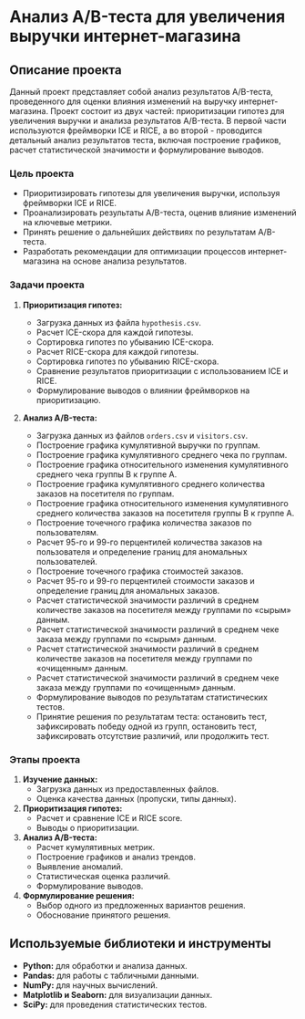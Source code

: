 # Анализ A/B-теста для увеличения выручки интернет-магазина

## Описание проекта

Данный проект представляет собой анализ результатов A/B-теста, проведенного для оценки влияния изменений на выручку интернет-магазина. Проект состоит из двух частей: приоритизации гипотез для увеличения выручки и анализа результатов A/B-теста. В первой части используются фреймворки ICE и RICE, а во второй - проводится детальный анализ результатов теста, включая построение графиков, расчет статистической значимости и формулирование выводов.

### Цель проекта

*   Приоритизировать гипотезы для увеличения выручки, используя фреймворки ICE и RICE.
*   Проанализировать результаты A/B-теста, оценив влияние изменений на ключевые метрики.
*   Принять решение о дальнейших действиях по результатам A/B-теста.
*   Разработать рекомендации для оптимизации процессов интернет-магазина на основе анализа результатов.

### Задачи проекта

1.  **Приоритизация гипотез:**
    *   Загрузка данных из файла `hypothesis.csv`.
    *   Расчет ICE-скора для каждой гипотезы.
    *   Сортировка гипотез по убыванию ICE-скора.
    *   Расчет RICE-скора для каждой гипотезы.
    *   Сортировка гипотез по убыванию RICE-скора.
    *   Сравнение результатов приоритизации с использованием ICE и RICE.
    *   Формулирование выводов о влиянии фреймворков на приоритизацию.

2.  **Анализ A/B-теста:**
    *   Загрузка данных из файлов `orders.csv` и `visitors.csv`.
    *   Построение графика кумулятивной выручки по группам.
    *   Построение графика кумулятивного среднего чека по группам.
    *   Построение графика относительного изменения кумулятивного среднего чека группы B к группе A.
    *   Построение графика кумулятивного среднего количества заказов на посетителя по группам.
    *   Построение графика относительного изменения кумулятивного среднего количества заказов на посетителя группы B к группе A.
    *   Построение точечного графика количества заказов по пользователям.
    *   Расчет 95-го и 99-го перцентилей количества заказов на пользователя и определение границ для аномальных пользователей.
    *   Построение точечного графика стоимостей заказов.
    *   Расчет 95-го и 99-го перцентилей стоимости заказов и определение границ для аномальных заказов.
    *   Расчет статистической значимости различий в среднем количестве заказов на посетителя между группами по «сырым» данным.
    *   Расчет статистической значимости различий в среднем чеке заказа между группами по «сырым» данным.
    *   Расчет статистической значимости различий в среднем количестве заказов на посетителя между группами по «очищенным» данным.
    *   Расчет статистической значимости различий в среднем чеке заказа между группами по «очищенным» данным.
    *   Формулирование выводов по результатам статистических тестов.
    *   Принятие решения по результатам теста: остановить тест, зафиксировать победу одной из групп, остановить тест, зафиксировать отсутствие различий, или продолжить тест.

### Этапы проекта

1.  **Изучение данных:**
    *   Загрузка данных из предоставленных файлов.
    *   Оценка качества данных (пропуски, типы данных).
2.  **Приоритизация гипотез:**
    *   Расчет и сравнение ICE и RICE score.
    *   Выводы о приоритизации.
3.  **Анализ A/B-теста:**
    *   Расчет кумулятивных метрик.
    *   Построение графиков и анализ трендов.
    *   Выявление аномалий.
    *   Статистическая оценка различий.
    *   Формулирование выводов.
4.  **Формулирование решения:**
    *   Выбор одного из предложенных вариантов решения.
    *   Обоснование принятого решения.

## Используемые библиотеки и инструменты

*   **Python:** для обработки и анализа данных.
*   **Pandas:** для работы с табличными данными.
*   **NumPy:** для научных вычислений.
*   **Matplotlib и Seaborn:** для визуализации данных.
*   **SciPy:** для проведения статистических тестов.
